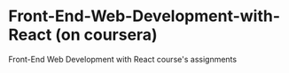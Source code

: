 # Front-End-Web-Development-with-React (on coursera)
Front-End Web Development with React course's assignments
